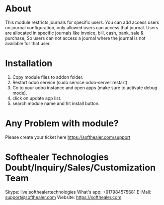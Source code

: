 About
============
This module restricts journals for specific users. You can add access users on journal configuration, only allowed users can access that journal. Users are allocated in specific journals like invoice,
bill, cash, bank, sale & purchase, So users can not access a journal where the journal is not available for that user.

Installation
============

1) Copy module files to addon folder.
2) Restart odoo service (sudo service odoo-server restart).
3) Go to your odoo instance and open apps (make sure to activate debug mode).
4) click on update app list.
5) search module name and hit install button.

Any Problem with module?
=====================================
Please create your ticket here https://softhealer.com/support

Softhealer Technologies Doubt/Inquiry/Sales/Customization Team
=====================================
Skype: live:softhealertechnologies
What's app: +917984575681
E-Mail: support@softhealer.com
Website: https://softhealer.com

